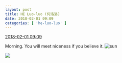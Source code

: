 ```yaml
---
layout: post
title: HE Luo-luo (何洛洛)
date: 2018-02-01 09:09
categories: [ 'he-luo-luo' ]
---
```


<div class="weibo-info">
  <a href="https://weibo.com/6117570574/G146IzY6V">2018-02-01 09:09</a>
</div>

Morning. You will meet niceness if you believe it. ![sun](https://img.t.sinajs.cn/t4/appstyle/expression/ext/normal/e5/sun.gif)

<!-- more -->

<a href="//wx4.sinaimg.cn/mw690/006G0Hz8ly1fo0oav7840j32qf3ninpk.jpg">
  <img class="weibo-pic-preview" src="//wx4.sinaimg.cn/orj360/006G0Hz8ly1fo0oav7840j32qf3ninpk.jpg" />
</a>
